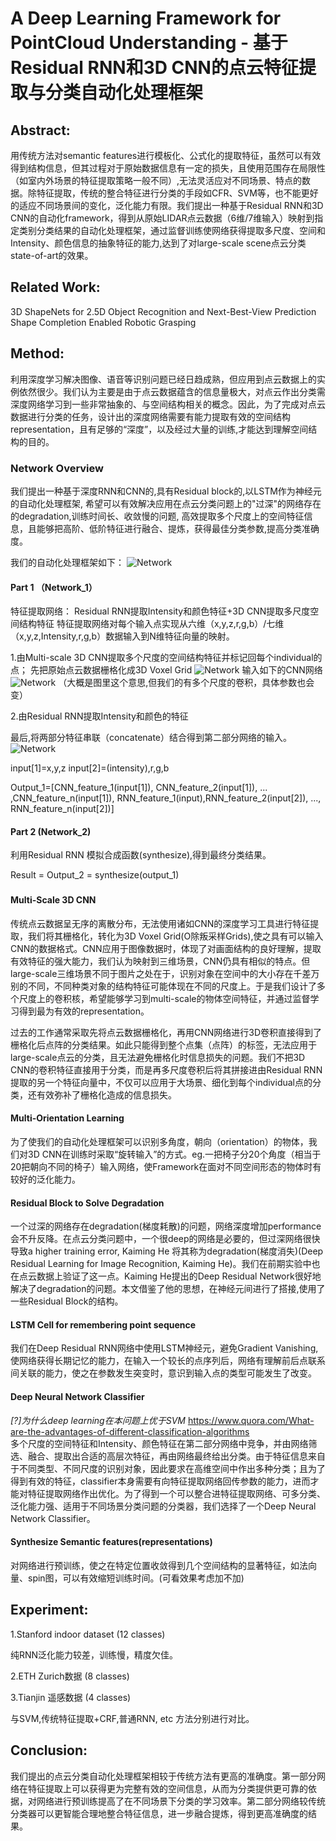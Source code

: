 # A Deep Learning Framework for PointCloud Understanding - 基于Residual RNN和3D CNN的点云特征提取与分类自动化处理框架


## Abstract:
用传统方法对semantic features进行模板化、公式化的提取特征，虽然可以有效得到结构信息，但其过程对于原始数据信息有一定的损失，且使用范围存在局限性（如室内外场景的特征提取策略一般不同）,无法灵活应对不同场景、特点的数据。除特征提取，传统的整合特征进行分类的手段如CFR、SVM等，也不能更好的适应不同场景间的变化，泛化能力有限。我们提出一种基于Residual RNN和3D CNN的自动化framework，得到从原始LIDAR点云数据（6维/7维输入）映射到指定类别分类结果的自动化处理框架，通过监督训练使网络获得提取多尺度、空间和Intensity、颜色信息的抽象特征的能力,达到了对large-scale scene点云分类state-of-art的效果。  

## Related Work:
3D ShapeNets for 2.5D Object Recognition and Next-Best-View Prediction  
Shape Completion Enabled Robotic Grasping

## Method:

利用深度学习解决图像、语音等识别问题已经日趋成熟，但应用到点云数据上的实例依然很少。我们认为主要是由于点云数据蕴含的信息量极大，对点云作出分类需深度网络学习到一些非常抽象的、与空间结构相关的概念。因此，为了完成对点云数据进行分类的任务，设计出的深度网络需要有能力提取有效的空间结构representation，且有足够的“深度”，以及经过大量的训练,才能达到理解空间结构的目的。


### Network Overview
我们提出一种基于深度RNN和CNN的,具有Residual block的,以LSTM作为神经元的自动化处理框架, 希望可以有效解决应用在点云分类问题上的"过深"的网络存在的degradation,训练时间长、收敛慢的问题, 高效提取多个尺度上的空间特征信息，且能够把高阶、低阶特征进行融合、提炼，获得最佳分类参数,提高分类准确度。

我们的自动化处理框架如下：
![Network](https://github.com/hardyqr/Learning_Notes_of_DL_Models/blob/master/Point_Cloud_Classification/3DCNN%2BResidualRNN.jpeg)
#### Part 1 （Network_1）
特征提取网络：
Residual RNN提取Intensity和颜色特征+3D CNN提取多尺度空间结构特征
特征提取网络对每个输入点实现从六维（x,y,z,r,g,b）/七维（x,y,z,Intensity,r,g,b）数据输入到N维特征向量的映射。

1.由Multi-scale 3D CNN提取多个尺度的空间结构特征并标记回每个individual的点；
先把原始点云数据栅格化成3D Voxel Grid
![Network](https://github.com/hardyqr/Learning_Notes_of_DL_Models/blob/master/Point_Cloud_Classification/PointcloudtoVoxelgrid.jpeg)
输入如下的CNN网络
![Network](https://github.com/hardyqr/Learning_Notes_of_DL_Models/blob/master/Point_Cloud_Classification/3DCNN.png)
（大概是图里这个意思,但我们的有多个尺度的卷积，具体参数也会变）


2.由Residual RNN提取Intensity和颜色的特征


最后,将两部分特征串联（concatenate）结合得到第二部分网络的输入。
![Network](https://github.com/hardyqr/Learning_Notes_of_DL_Models/blob/master/Point_Cloud_Classification/Combine_Representation.png)

input[1]=x,y,z
input[2]=(intensity),r,g,b

Output_1=[CNN_feature_1(input[1]), CNN_feature_2(input[1]), ... ,CNN_feature_n(input[1]), RNN_feature_1(input),RNN_feature_2(input[2]), ..., RNN_feature_n(input[2])]

#### Part 2 (Network_2)

利用Residual RNN 模拟合成函数(synthesize),得到最终分类结果。

Result = Output_2 = synthesize(output_1)


###
#### Multi-Scale 3D CNN
传统点云数据呈无序的离散分布，无法使用诸如CNN的深度学习工具进行特征提取，我们将其栅格化，转化为3D Voxel Grid(O除叛采样Grids),使之具有可以输入CNN的数据格式。CNN应用于图像数据时，体现了对画面结构的良好理解，提取有效特征的强大能力，我们认为映射到三维场景，CNN仍具有相似的特点。但large-scale三维场景不同于图片之处在于，识别对象在空间中的大小存在千差万别的不同，不同种类对象的结构特征可能体现在不同的尺度上。于是我们设计了多个尺度上的卷积核，希望能够学习到multi-scale的物体空间特征，并通过监督学习得到最为有效的representation。

过去的工作通常采取先将点云数据栅格化，再用CNN网络进行3D卷积直接得到了栅格化后点阵的分类结果。如此只能得到整个点集（点阵）的标签，无法应用于large-scale点云的分类，且无法避免栅格化时信息损失的问题。我们不把3D CNN的卷积特征直接用于分类，而是再多尺度卷积后将其拼接进由Residual RNN提取的另一个特征向量中，不仅可以应用于大场景、细化到每个individual点的分类，还有效弥补了栅格化造成的信息损失。

#### Multi-Orientation Learning
为了使我们的自动化处理框架可以识别多角度，朝向（orientation）的物体，我们对3D CNN在训练时采取“旋转输入”的方式。eg.一把椅子分20个角度（相当于20把朝向不同的椅子）输入网络，使Framework在面对不同空间形态的物体时有较好的泛化能力。

#### Residual Block to Solve Degradation
一个过深的网络存在degradation(梯度耗散)的问题，网络深度增加performance会不升反降。在点云分类问题中，一个很deep的网络是必要的，但过深网络很快导致a higher training error, Kaiming He 将其称为degradation(梯度消失)(Deep Residual Learning for Image Recognition, Kaiming He)。我们在前期实验中也在点云数据上验证了这一点。Kaiming He提出的Deep Residual Network很好地解决了degradation的问题。本文借鉴了他的思想，在神经元间进行了搭接,使用了一些Residual Block的结构。

#### LSTM Cell for remembering point sequence
我们在Deep Residual RNN网络中使用LSTM神经元，避免Gradient Vanishing,使网络获得长期记忆的能力，在输入一个较长的点序列后，网络有理解前后点联系间关联的能力，使之在参数发生突变时，意识到输入点的类型可能发生了改变。

#### Deep Neural Network Classifier
*[?]为什么deep learning在本问题上优于SVM*
https://www.quora.com/What-are-the-advantages-of-different-classification-algorithms  
多个尺度的空间特征和Intensity、颜色特征在第二部分网络中竞争，并由网络筛选、融合、提取出合适的高层次特征，再由网络最终给出分类。由于特征信息来自于不同类型、不同尺度的识别对象，因此要求在高维空间中作出多种分类；且为了得到有效的特征，classifier本身需要有向特征提取网络回传参数的能力，进而才能对特征提取网络作出优化。为了得到一个可以整合进特征提取网络、可多分类、泛化能力强、适用于不同场景分类问题的分类器，我们选择了一个Deep Neural Network Classifier。

#### Synthesize Semantic features(representations)
对网络进行预训练，使之在特定位置收敛得到几个空间结构的显著特征，如法向量、spin图，可以有效缩短训练时间。(可看效果考虑加不加)


## Experiment:

1.Stanford indoor dataset (12 classes)

纯RNN泛化能力较差，训练慢，精度欠佳。


2.ETH Zurich数据 (8 classes)

3.Tianjin 遥感数据 (4 classes)

与SVM,传统特征提取+CRF,普通RNN, etc 方法分别进行对比。

## Conclusion:

我们提出的点云分类自动化处理框架相较于传统方法有更高的准确度。第一部分网络在特征提取上可以获得更为完整有效的空间信息，从而为分类提供更可靠的依据，对网络进行预训练提高了在不同场景下分类的学习效率。第二部分网络较传统分类器可以更智能合理地整合特征信息，进一步融合提炼，得到更高准确度的结果。
